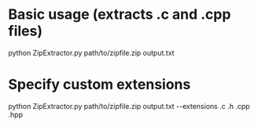 # Basic usage (extracts .c and .cpp files)
python ZipExtractor.py path/to/zipfile.zip output.txt

# Specify custom extensions
python ZipExtractor.py path/to/zipfile.zip output.txt --extensions .c .h .cpp .hpp